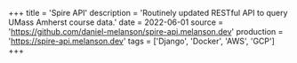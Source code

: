 +++
title = 'Spire API'
description = 'Routinely updated RESTful API to query UMass Amherst course data.'
date = 2022-06-01
source = 'https://github.com/daniel-melanson/spire-api.melanson.dev'
production = 'https://spire-api.melanson.dev'
tags = ['Django', 'Docker', 'AWS', 'GCP']
+++
